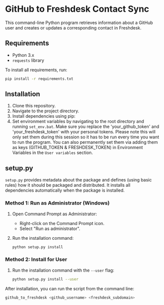 
# GitHub to Freshdesk Contact Sync

This command-line Python program retrieves information about a GitHub user and creates or updates a corresponding contact in Freshdesk.

## Requirements

- Python 3.x
- `requests` library

To install all requirements, run:

```sh
pip install -r requirements.txt
```

## Installation

1. Clone this repository.
2. Navigate to the project directory.
3. Install dependencies using pip:
4. Set environment variables by navigating to the root directory and running `set_env.bat`. Make sure you replace the 'your_github_token' and 'your_freshdesk_token' with your personal tokens. Please note this will only set them during this session so it has to be run every time you want to run the program. You can also permanently set them via adding them as keys (GITHUB_TOKEN & FRESHDESK_TOKEN) in Environment Variables in the `User variables` section.

## setup.py
`setup.py` provides metadata about the package and defines (using basic rules) how it should be packaged and distributed. It installs all dependencies automatically when the package is installed.

### Method 1: Run as Administrator (Windows)

1. Open Command Prompt as Administrator:
    - Right-click on the Command Prompt icon.
    - Select "Run as administrator".

2. Run the installation command:
    ```sh
    python setup.py install
    ```

### Method 2: Install for User

1. Run the installation command with the `--user` flag:
    ```sh
    python setup.py install --user
    ```

After installation, you can run the script from the command line:

```sh
github_to_freshdesk <github_username> <freshdesk_subdomain>
```
